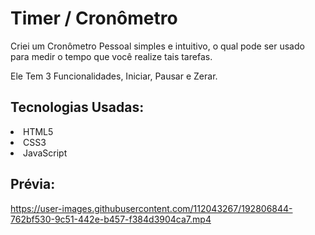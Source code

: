 # Timer / Cronômetro
<p>Criei um Cronômetro Pessoal simples e intuitivo, o qual pode ser usado para medir o tempo que você realize tais tarefas.</p>
<p> Ele Tem 3 Funcionalidades, Iniciar, Pausar e Zerar.

<h2> Tecnologias Usadas: </h2>
<li> HTML5 </li>
<li> CSS3 </li>
<li> JavaScript </li> 

<h2> Prévia: </h2>




https://user-images.githubusercontent.com/112043267/192806844-762bf530-9c51-442e-b457-f384d3904ca7.mp4


